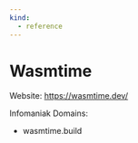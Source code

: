 ```yaml
---
kind:
  - reference
---
```

# Wasmtime

Website: <https://wasmtime.dev/>

Infomaniak Domains:

- wasmtime.build